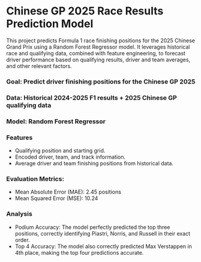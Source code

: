 # Chinese GP 2025 Race Results Prediction Model

This project predicts Formula 1 race finishing positions for the 2025 Chinese Grand Prix using a Random Forest Regressor model. It leverages historical race and qualifying data, combined with feature engineering, to forecast driver performance based on qualifying results, driver and team averages, and other relevant factors.

### Goal: Predict driver finishing positions for the Chinese GP 2025

### Data: Historical 2024-2025 F1 results + 2025 Chinese GP qualifying data

### Model: Random Forest Regressor

### Features

- Qualifying position and starting grid.
- Encoded driver, team, and track information.
- Average driver and team finishing positions from historical data.

### Evaluation Metrics:

- Mean Absolute Error (MAE): 2.45 positions
- Mean Squared Error (MSE): 10.24

### Analysis
- Podium Accuracy: The model perfectly predicted the top three positions, correctly identifying Piastri, Norris, and Russell in their exact order.
- Top 4 Accuracy: The model also correctly predicted Max Verstappen in 4th place, making the top four predictions accurate.
